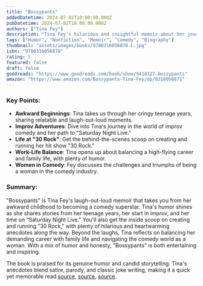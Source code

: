 ```yaml
---
title: "Bossypants"
addedDatetime: 2024-07-02T10:00:00.000Z
pubDatetime: 2024-07-02T10:00:00.000Z
authors: ["Tina Fey"]
description: "Tina Fey's hilarious and insightful memoir about her journey from awkward childhood to comedy superstar."
tags: ["Humor", "Nonfiction", "Memoir", "Comedy", "Biography"]
thumbnail: "assets/images/books/9780316056878-L.jpg"
isbn: "9780316056878"
rating: 5
featured: false
draft: false
goodreads: "https://www.goodreads.com/book/show/9418327-bossypants"
amazon: "https://www.amazon.com/Bossypants-Tina-Fey/dp/0316056871"
---
```


### Key Points:

- **Awkward Beginnings**: Tina takes us through her cringy teenage years, sharing relatable and laugh-out-loud moments.
- **Improv Adventures**: Dive into Tina's journey in the world of improv comedy and her path to "Saturday Night Live."
- **Life at "30 Rock"**: Get the behind-the-scenes scoop on creating and running her hit show "30 Rock."
- **Work-Life Balance**: Tina opens up about balancing a high-flying career and family life, with plenty of humor.
- **Women in Comedy**: Fey discusses the challenges and triumphs of being a woman in the comedy industry.

### Summary:

"Bossypants" is Tina Fey's laugh-out-loud memoir that takes you from her awkward childhood to becoming a comedy superstar. Tina's humor shines as she shares stories from her teenage years, her start in improv, and her time on "Saturday Night Live." You'll also get the inside scoop on creating and running "30 Rock," with plenty of hilarious and heartwarming anecdotes along the way. Beyond the laughs, Tina reflects on balancing her demanding career with family life and navigating the comedy world as a woman. With a mix of humor and honesty, "Bossypants" is both entertaining and inspiring.

The book is praised for its genuine humor and candid storytelling. Tina's anecdotes blend satire, parody, and classic joke writing, making it a quick yet memorable read [source](https://www.kirkusreviews.com/book-reviews/tina-fey/bossypants/), [source](https://bookmarks.reviews/reviews/bossypants/), [source](https://www.escapeintolife.com/nonfiction/bossypants-review/).